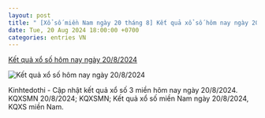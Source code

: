```yaml
---
layout: post
title: " [Xổ số miền Nam ngày 20 tháng 8] Kết quả xổ số hôm nay ngày 20/8/2024"
date: Tue, 20 Aug 2024 18:00:00 +0700
categories: entries VN
---
```

[Kết quả xổ số hôm nay ngày 20/8/2024](https://kinhtedothi.vn/ket-qua-xo-so-hom-nay-ngay-20-8-2024.html)

![Kết quả xổ số hôm nay ngày 20/8/2024](https://static.kinhtedothi.vn/images/upload//2024/08/19/www-kinhtedothi-vn.gif)

Kinhtedothi - Cập nhật kết quả xổ số 3 miền hôm nay ngày 20/8/2024. KQXSMN 20/8/2024; KQXSMN; Kết quả xổ số miền Nam ngày 20/8/2024, KQXS miền Nam.


